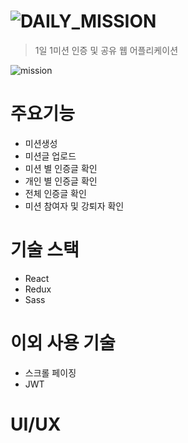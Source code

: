 # ![DAILY_MISSION](https://user-images.githubusercontent.com/39932233/80935785-339d0600-8e09-11ea-84f0-45829be296c3.png)
> 1일 1미션 인증 및 공유 웹 어플리케이션

![mission](https://user-images.githubusercontent.com/39932233/80935943-f6854380-8e09-11ea-85b9-b41e78390b92.jpg)


# 주요기능
 * 미션생성
 * 미션글 업로드
 * 미션 별 인증글 확인
 * 개인 별 인증글 확인
 * 전체 인증글 확인
 * 미션 참여자 및 강퇴자 확인

# 기술 스택
 * React
 * Redux
 * Sass
 
 # 이외 사용 기술
 * 스크롤 페이징
 * JWT
 
 # UI/UX
